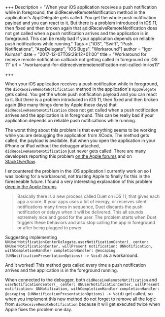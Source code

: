 +++
Description = "When your iOS application receives a push notification while in foreground, the didReceiveRemoteNotification method in the application's AppDelegate gets called. You get the whole push notification payload and you can react to it. But there is a problem introduced in iOS 11, then fixed and then broken again that ądidReceiveRemoteNotification does not get called when a push notification arrives and the application is in foreground. This can be really bad if your application depends on reliable push notifications while running."
Tags = ["iOS", "Swift", "Push Notifications", "AppDelegate", "iOS Bugs", "Workaround"]
author = "Igor Kulman"
date = "2017-12-07T09:29:12+01:00"
title = "Workaround for receive remote notification callback not getting called in foreground on iOS 11"
url = "/workaround-for-didreceiveremotenotification-not-called-in-ios11"

+++

When your iOS application receives a push notification while in foreground, the `didReceiveRemoteNotification` method in the application's `AppDelegate` gets called. You get the whole push notification payload and you can react to it. But there is a problem introduced in iOS 11, then fixed and then broken again (like many things done by Apple these days) that `didReceiveRemoteNotification` does not get called when a push notification arrives and the application is in foreground. This can be really bad if your application depends on reliable push notifications while running.

The worst thing about this problem is that everything seems to be working while you are debugging the application from XCode. The method gets called, the payload is available. But when you open the application in your iPhone or iPad without the debugger attached, `didReceiveRemoteNotification` just never gets called. There are many developers reporting this problem [on the Apple forums](https://forums.developer.apple.com/thread/79734#272007) and on [StackOverflow](https://stackoverflow.com/questions/46736376/swift-push-notifications-delegate-debug-mode-behavior/47659951).

<!--more-->

I encountered the problem in the iOS application I currently work on so I was looking for a workaround, not trusting Apple to finally fix this in the foreseeable future. I found a very interesting explanation of this problem [deep in the Apple forums](https://forums.developer.apple.com/thread/79734#272007)

> Basically there is a new process called Duet on iOS 11, that gives each app a score. If your apps uses a lot of energy, or receives silent notifications many times in sequence, Duet discards the push notification or delays when it will be delivered. This all sounds extremely nice and good for the user. The problem starts when Duet triggers these behaviors and also stop calling the app in foreground or after being plugged to power.

Suggesting implementing `UNUserNotificationCenterDelegate.userNotificationCenter(_ center: UNUserNotificationCenter, willPresent notification: UNNotification, withCompletionHandler completionHandler: @escaping (UNNotificationPresentationOptions) -> Void)` as a workaround.

And it worked! This method gets called every time a push notification arrives and the application is in the foreground running.

When connected to the debugger, both `didReceiveRemoteNotification` and `userNotificationCenter(_ center: UNUserNotificationCenter, willPresent notification: UNNotification, withCompletionHandler completionHandler: @escaping (UNNotificationPresentationOptions) -> Void)` get called, so when you implement this new method do not forget to remove all the logic from `didReceiveRemoteNotification` because it will get executed twice when Apple fixes the problem one day.
